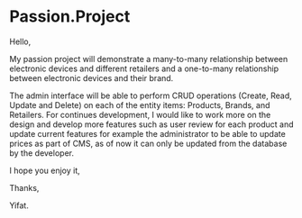 # Passion.Project

Hello, 

My passion project will demonstrate a many-to-many relationship between electronic devices and different retailers and a one-to-many relationship 
between electronic devices and their brand.

The admin interface will be able to perform CRUD operations (Create, Read, Update and Delete) on each of the entity items: Products, Brands, and Retailers.
For continues development, I would like to work more on the design and develop more features such as user review for each product and update current features 
for example the administrator to be able to update prices as part of CMS, as of now it can only be updated from the database by the developer.

I hope you enjoy it, 

Thanks, 

Yifat.
